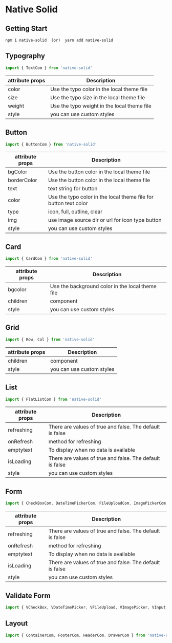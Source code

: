 # Native Solid

## Getting Start
```
npm i native-solid  (or)  yarn add native-solid
```

## Typography

```js
import { TextCom } from 'native-solid'
```

| attribute props | Description                                 |
|-----------------|---------------------------------------------|
| color           | Use the typo color in the local theme file  |
| size            | Use the typo size in the local theme file   |
| weight          | Use the typo weight in the local theme file |
| style           | you can use custom styles                   |

## Button

```js
import { ButtonCom } from 'native-solid'
```

| attribute props | Description                                                      |
|-----------------|------------------------------------------------------------------|
| bgColor         | Use the button color in the local theme file                     |
| borderColor     | Use the button color in the local theme file                     |
| text            | text string for button                                           |
| color           | Use the typo color in the local theme file for button text color |
| type            | icon, full, outline, clear                                       |
| img             | use image source dir or url for icon type button                 |
| style           | you can use custom styles                                        |

## Card

```js
import { CardCom } from 'native-solid'
```

| attribute props | Description                                      |
|-----------------|--------------------------------------------------|
| bgcolor         | Use the background color in the local theme file |
| children        | component                                        |
| style           | you can use custom styles                        |

## Grid
```js
import { Row, Col } from 'native-solid'
```

| attribute props | Description               |
|-----------------|---------------------------|
| children        | component                 |
| style           | you can use custom styles |

## List
```js
import { FlatListCom } from 'native-solid'
```

| attribute props | Description                                            |
|-----------------|--------------------------------------------------------|
| refreshing      | There are values ​​of true and false. The default is false |
| onRefresh       | method for refreshing                                  |
| emptytext       | To display when no data is available                   |
| isLoading       | There are values ​​of true and false. The default is false |
| style           | you can use custom styles                              |

## Form

```js
import { CheckBoxCom, DateTimePickerCom, FileUploadCom, ImagePickerCom, InputCom, PickerCom, RadioCom } from 'native-solid'
```

| attribute props | Description                                            |
|-----------------|--------------------------------------------------------|
| refreshing      | There are values ​​of true and false. The default is false |
| onRefresh       | method for refreshing                                  |
| emptytext       | To display when no data is available                   |
| isLoading       | There are values ​​of true and false. The default is false |
| style           | you can use custom styles                              |

## Validate Form

```js
import { VCheckBox, VDateTimePicker, VFileUpload, VImagePicker, VInput, VPicker, VRadio } from 'native-solid'
```

## Layout

```js
import { ContainerCom, FooterCom, HeaderCom, DrawerCom } from 'native-solid'
```